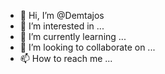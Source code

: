 - 👋 Hi, I’m @Demtajos
- 👀 I’m interested in ...
- 🌱 I’m currently learning ...
- 💞️ I’m looking to collaborate on ...
- 📫 How to reach me ...

<!---
Demtajos/Demtajos is a ✨ special ✨ repository because its `README.md` (this file) appears on your GitHub profile.
You can click the Preview link to take a look at your changes.
--->

